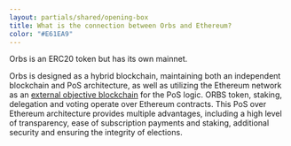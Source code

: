 ```yaml
---
layout: partials/shared/opening-box
title: What is the connection between Orbs and Ethereum?
color: "#E61EA9"
---
```


Orbs is an ERC20 token but has its own mainnet.

Orbs is designed as a hybrid blockchain, maintaining both an independent blockchain and PoS architecture, as well as utilizing the Ethereum network as an [external objective blockchain](white-papers/use-of-ethereum-as-a-base-layer-for-pos-and-poa-platforms/) for the PoS logic. ORBS token, staking, delegation and voting operate over Ethereum contracts. This PoS over Ethereum architecture provides multiple advantages, including a high level of transparency, ease of subscription payments and staking, additional security and ensuring the integrity of elections.